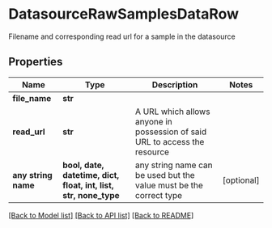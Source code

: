 # DatasourceRawSamplesDataRow

Filename and corresponding read url for a sample in the datasource

## Properties
Name | Type | Description | Notes
------------ | ------------- | ------------- | -------------
**file_name** | **str** |  | 
**read_url** | **str** | A URL which allows anyone in possession of said URL to access the resource | 
**any string name** | **bool, date, datetime, dict, float, int, list, str, none_type** | any string name can be used but the value must be the correct type | [optional]

[[Back to Model list]](../README.md#documentation-for-models) [[Back to API list]](../README.md#documentation-for-api-endpoints) [[Back to README]](../README.md)


